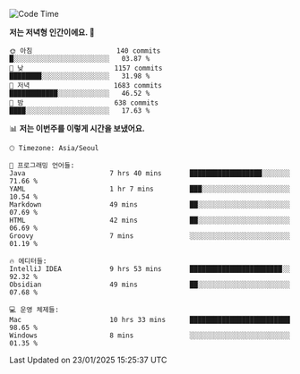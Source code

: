  <!--START_SECTION:waka-->
![Code Time](http://img.shields.io/badge/Code%20Time-480%20hrs%2053%20mins-blue)

**저는 저녁형 인간이에요. 🦉** 

```text
🌞 아침                     140 commits         █░░░░░░░░░░░░░░░░░░░░░░░░   03.87 % 
🌆 낮　                     1157 commits        ████████░░░░░░░░░░░░░░░░░   31.98 % 
🌃 저녁                     1683 commits        ████████████░░░░░░░░░░░░░   46.52 % 
🌙 밤　                     638 commits         ████░░░░░░░░░░░░░░░░░░░░░   17.63 % 
```


📊 **저는 이번주를 이렇게 시간을 보냈어요.** 

```text
🕑︎ Timezone: Asia/Seoul

💬 프로그래밍 언어들: 
Java                     7 hrs 40 mins       ██████████████████░░░░░░░   71.66 % 
YAML                     1 hr 7 mins         ███░░░░░░░░░░░░░░░░░░░░░░   10.54 % 
Markdown                 49 mins             ██░░░░░░░░░░░░░░░░░░░░░░░   07.69 % 
HTML                     42 mins             ██░░░░░░░░░░░░░░░░░░░░░░░   06.69 % 
Groovy                   7 mins              ░░░░░░░░░░░░░░░░░░░░░░░░░   01.19 % 

🔥 에디터들: 
IntelliJ IDEA            9 hrs 53 mins       ███████████████████████░░   92.32 % 
Obsidian                 49 mins             ██░░░░░░░░░░░░░░░░░░░░░░░   07.68 % 

💻 운영 체제들: 
Mac                      10 hrs 33 mins      █████████████████████████   98.65 % 
Windows                  8 mins              ░░░░░░░░░░░░░░░░░░░░░░░░░   01.35 % 
```


 Last Updated on 23/01/2025 15:25:37 UTC
<!--END_SECTION:waka-->
